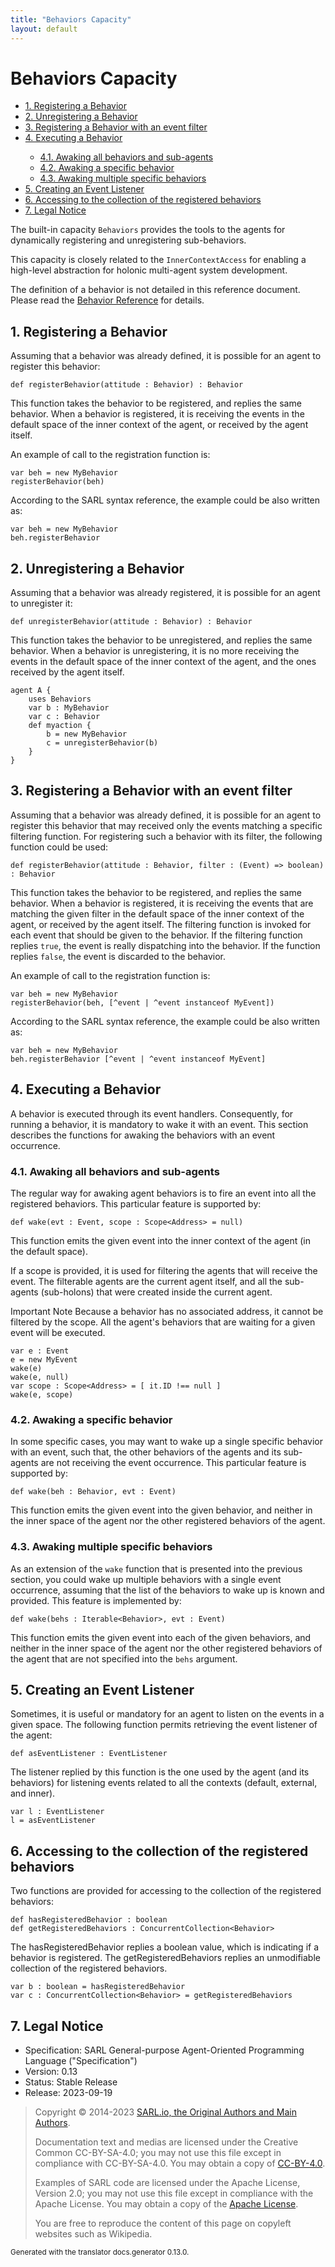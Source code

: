 ```yaml
---
title: "Behaviors Capacity"
layout: default
---
```


# Behaviors Capacity


<ul class="page_outline" id="page_outline">

<li><a href="#1-registering-a-behavior">1. Registering a Behavior</a></li>
<li><a href="#2-unregistering-a-behavior">2. Unregistering a Behavior</a></li>
<li><a href="#3-registering-a-behavior-with-an-event-filter">3. Registering a Behavior with an event filter</a></li>
<li><a href="#4-executing-a-behavior">4. Executing a Behavior</a></li>
<ul>
  <li><a href="#41-awaking-all-behaviors-and-sub-agents">4.1. Awaking all behaviors and sub-agents</a></li>
  <li><a href="#42-awaking-a-specific-behavior">4.2. Awaking a specific behavior</a></li>
  <li><a href="#43-awaking-multiple-specific-behaviors">4.3. Awaking multiple specific behaviors</a></li>
</ul>
<li><a href="#5-creating-an-event-listener">5. Creating an Event Listener</a></li>
<li><a href="#6-accessing-to-the-collection-of-the-registered-behaviors">6. Accessing to the collection of the registered behaviors</a></li>
<li><a href="#7-legal-notice">7. Legal Notice</a></li>

</ul>


The built-in capacity `Behaviors` provides the tools to the agents for dynamically
registering and unregistering sub-behaviors.

This capacity is closely related to the `InnerContextAccess` for enabling a
high-level abstraction for holonic multi-agent system development.



The definition of a behavior is not detailed in this reference document.
Please read the [Behavior Reference](../Behavior.html) for details.





## 1. Registering a Behavior

Assuming that a behavior was already defined, it is possible for an agent to register this behavior:

```sarl
def registerBehavior(attitude : Behavior) : Behavior
```



This function takes the behavior to be registered, and replies the same behavior.
When a behavior is registered, it is receiving the events in the default space of
the inner context of the agent, or received by the agent itself.

An example of call to the registration function is:

```sarl
var beh = new MyBehavior
registerBehavior(beh)
```



According to the SARL syntax reference, the example could be also written as: 

```sarl
var beh = new MyBehavior
beh.registerBehavior
```



## 2. Unregistering a Behavior

Assuming that a behavior was already registered, it is possible for an agent to unregister it:

```sarl
def unregisterBehavior(attitude : Behavior) : Behavior
```



This function takes the behavior to be unregistered, and replies the same behavior.
When a behavior is unregistering, it is no more receiving the events
in the default space of the inner context of the agent, and the ones received by the
agent itself.

```sarl
agent A {
	uses Behaviors
	var b : MyBehavior
	var c : Behavior
	def myaction {
		b = new MyBehavior
		c = unregisterBehavior(b)
	}
}
```



## 3. Registering a Behavior with an event filter

Assuming that a behavior was already defined, it is possible for an agent to
register this behavior that may received only the events matching a specific
filtering function. For registering such a behavior with its filter, the
following function could be used:

```sarl
def registerBehavior(attitude : Behavior, filter : (Event) => boolean) : Behavior
```



This function takes the behavior to be registered, and replies the same behavior.
When a behavior is registered, it is receiving the events that are matching the given
filter in the default space of the inner context of the agent, or received by the agent
itself.
The filtering function is invoked for each event that should be given to the behavior.
If the filtering function replies `true`, the event is really dispatching into the behavior.
If the function replies `false`, the event is discarded to the behavior.

An example of call to the registration function is:

```sarl
var beh = new MyBehavior
registerBehavior(beh, [^event | ^event instanceof MyEvent])
```



According to the SARL syntax reference, the example could be also written as: 

```sarl
var beh = new MyBehavior
beh.registerBehavior [^event | ^event instanceof MyEvent]
```



## 4. Executing a Behavior

A behavior is executed through its event handlers. Consequently, for running a behavior, it is mandatory
to wake it with an event. 
This section describes the functions for awaking
the behaviors with an event occurrence.


### 4.1. Awaking all behaviors and sub-agents

The regular way for awaking agent behaviors is to fire an event into all the registered behaviors.
This particular feature is supported by:

```sarl
def wake(evt : Event, scope : Scope<Address> = null)
```



This function emits the given event into the inner context of the agent (in the default space).

If a scope is provided, it is used for filtering the agents that will
receive the event. The filterable agents are the current agent itself, and
all the sub-agents (sub-holons) that were created inside the current agent.

<p markdown="1"><span class="label label-warning">Important Note</span> Because a behavior has no associated address, it cannot be filtered by the scope. All the agent's behaviors that are waiting for a given event will be executed.</p>

```sarl
var e : Event
e = new MyEvent
wake(e)
wake(e, null)
var scope : Scope<Address> = [ it.ID !== null ]
wake(e, scope)
```



### 4.2. Awaking a specific behavior

In some specific cases, you may want to wake up a single specific behavior with an event, such that, the other
behaviors of the agents and its sub-agents are not receiving the event occurrence.
This particular feature is supported by:

```sarl
def wake(beh : Behavior, evt : Event)
```



This function emits the given event into the given behavior, and neither in the inner space of the agent nor the other
registered behaviors of the agent.


### 4.3. Awaking multiple specific behaviors

As an extension of the `wake` function that is presented into the previous section, you could wake up multiple
behaviors with a single event occurrence, assuming that the list of the behaviors to wake up is known and provided.
This feature is implemented by:

```sarl
def wake(behs : Iterable<Behavior>, evt : Event)
```



This function emits the given event into each of the given behaviors, and neither in the inner space of the agent nor the other
registered behaviors of the agent that are not specified into the `behs` argument.


## 5. Creating an Event Listener

Sometimes, it is useful or mandatory for an agent to listen on the events in a
given space. The following function permits retrieving the event listener of
the agent:

```sarl
def asEventListener : EventListener
```



The listener replied by this function is the one used by the agent (and its behaviors)
for listening events related to all the contexts (default, external, and inner).

```sarl
var l : EventListener
l = asEventListener
```



## 6. Accessing to the collection of the registered behaviors

Two functions are provided for accessing to the collection of the registered behaviors:

```sarl
def hasRegisteredBehavior : boolean
def getRegisteredBehaviors : ConcurrentCollection<Behavior>
```



The hasRegisteredBehavior replies a boolean value, which is indicating if
a behavior is registered.
The getRegisteredBehaviors replies an unmodifiable collection of the registered behaviors.

```sarl
var b : boolean = hasRegisteredBehavior
var c : ConcurrentCollection<Behavior> = getRegisteredBehaviors
```




## 7. Legal Notice

* Specification: SARL General-purpose Agent-Oriented Programming Language ("Specification")
* Version: 0.13
* Status: Stable Release
* Release: 2023-09-19

> Copyright &copy; 2014-2023 [SARL.io, the Original Authors and Main Authors](https://www.sarl.io/about/index.html).
>
> Documentation text and medias are licensed under the Creative Common CC-BY-SA-4.0;
> you may not use this file except in compliance with CC-BY-SA-4.0.
> You may obtain a copy of [CC-BY-4.0](https://creativecommons.org/licenses/by-sa/4.0/deed.en).
>
> Examples of SARL code are licensed under the Apache License, Version 2.0;
> you may not use this file except in compliance with the Apache License.
> You may obtain a copy of the [Apache License](http://www.apache.org/licenses/LICENSE-2.0).
>
> You are free to reproduce the content of this page on copyleft websites such as Wikipedia.

<small>Generated with the translator docs.generator 0.13.0.</small>
